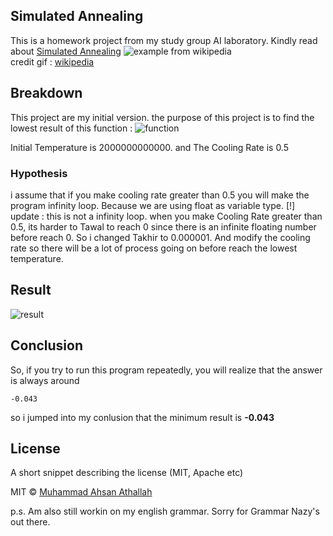## Simulated Annealing
This is a homework project from my study group AI laboratory. Kindly read about [Simulated Annealing](https://en.wikipedia.org/wiki/Simulated_annealing)
                                ![example from wikipedia](https://upload.wikimedia.org/wikipedia/commons/d/d5/Hill_Climbing_with_Simulated_Annealing.gif)</br>
credit gif : [wikipedia](https://en.wikipedia.org/)


## Breakdown
This project are my initial version.
the purpose of this project is to find the lowest result of this function :
![function](https://github.com/ahsanatha/AI-Simulated-Annealing/blob/master/img/function.png)

Initial Temperature is 2000000000000.
and The Cooling Rate is 0.5

### Hypothesis
i assume that if you make cooling rate greater than 0.5 you will make the program infinity loop.
Because we are using float as variable type.
    [!] update : this is not a infinity loop. when you make Cooling Rate greater than 0.5, its harder to Tawal to reach 0 since there is an infinite floating number before reach 0. So i changed Takhir to 0.000001. And modify the cooling rate so there will be a lot of process going on before reach the lowest temperature.


## Result
![result](https://github.com/ahsanatha/AI-Simulated-Annealing/blob/master/img/Result.png)

## Conclusion
So, if you try to run this program repeatedly, you will realize that the answer is always around
```
-0.043
```
so i jumped into my conlusion that the minimum result is **-0.043**

## License
A short snippet describing the license (MIT, Apache etc)

MIT © [Muhammad Ahsan Athallah](#)

p.s. Am also still workin on my english grammar. Sorry for Grammar Nazy's out there.
